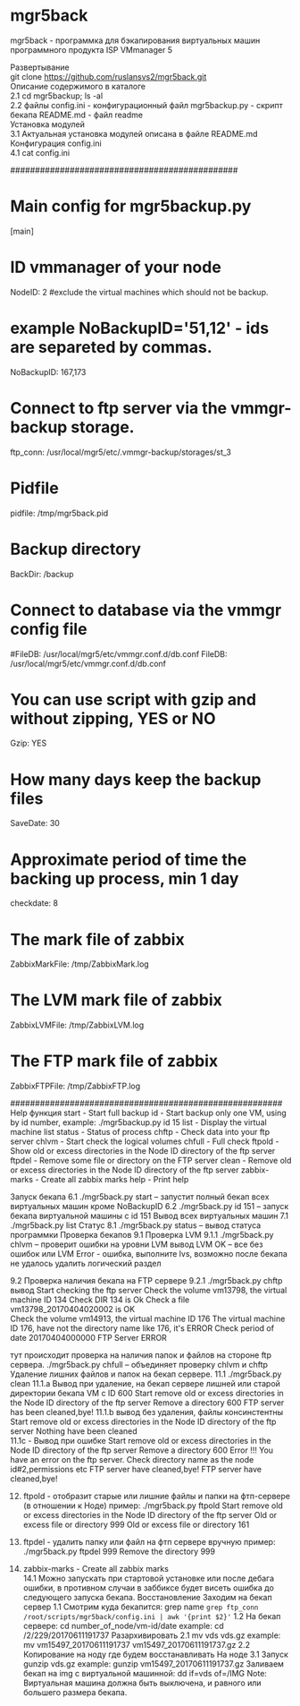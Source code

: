 # mgr5back
mgr5back - программка для бэкапирования виртуальных машин программного продукта ISP VMmanager 5 

Развертывание 
<br>git clone https://github.com/ruslansvs2/mgr5back.git
<br>Описание содержимого в каталоге 
<br>2.1 cd mgr5backup; ls -al 
<br>2.2 файлы
      config.ini  - конфигурационный файл 
      mgr5backup.py - скрипт бекапа 
      README.md - файл readme 
<br>Установка модулей 
<br>3.1 Актуальная установка модулей описана в файле README.md 
<br>Конфигурация config.ini 
<br>4.1 cat config.ini

##############################################
# Main config for mgr5backup.py
[main]
# ID vmmanager of your node
NodeID: 2
#exclude the virtual machines which should not be backup.
# example NoBackupID='51,12' - ids are separeted by commas.
NoBackupID: 167,173
# Connect to ftp server via the vmmgr-backup storage.
ftp_conn: /usr/local/mgr5/etc/.vmmgr-backup/storages/st_3
# Pidfile
pidfile: /tmp/mgr5back.pid
# Backup directory
BackDir: /backup
# Connect to database via the vmmgr config file
#FileDB: /usr/local/mgr5/etc/vmmgr.conf.d/db.conf
FileDB: /usr/local/mgr5/etc/vmmgr.conf.d/db.conf
# You can use script with gzip and without zipping, YES or NO
Gzip: YES
# How many days keep the backup files
SaveDate: 30
# Approximate period of time the backing up process, min 1 day
checkdate: 8
# The mark file of zabbix
ZabbixMarkFile: /tmp/ZabbixMark.log 
# The LVM mark file of zabbix 
ZabbixLVMFile: /tmp/ZabbixLVM.log
# The FTP mark file of zabbix 
ZabbixFTPFile: /tmp/ZabbixFTP.log

#######################################################
Help функция
start - Start full backup
id - Start backup only one VM, using by id number, example: ./mgr5backup.py id 15
list - Display the virtual machine list
status - Status of process
chftp - Check data into your ftp server
chlvm - Start check the logical volumes
chfull - Full check
ftpold - Show old or excess directories in the Node ID directory of the ftp server
ftpdel - Remove some file or directory on the FTP server
clean - Remove old or excess directories in the Node ID directory of the ftp server
zabbix-marks - Create all zabbix marks
help - Print help

Запуск бекапа 
6.1 ./mgr5back.py start   – запустит полный бекап всех виртуальных машин кроме  NoBackupID 
6.2 ./mgr5back.py id  151  – запуск бекапа виртуальной машины с id 151
 Вывод всех виртуальных машин 
7.1 ./mgr5back.py list 
Статус 
8.1 ./mgr5back.py status  – вывод статуса программки
Проверка бекапов 
9.1 Проверка LVM
9.1.1  ./mgr5back.py chlvm   – проверит ошибки на уровни LVM 
вывод  LVM OK  – все без ошибок 
или      LVM Error  - ошибка, выполните lvs, возможно после бекапа не удалось удалить логический раздел   

9.2 Проверка наличия бекапа на FTP сервере 
9.2.1  ./mgr5back.py chftp  
вывод 
Start checking the ftp server
Check the volume vm13798, the virtual machine ID 134
Check DIR 134 is Ok
Check a file vm13798_20170404020002 is OK  
Check the volume vm14913, the virtual machine ID 176
The virtual machine ID 176, have not the directory name like 176, it's ERROR
Check period of date 20170404000000
FTP Server ERROR 

тут происходит проверка на наличия папок и файлов на стороне ftp сервера.
  ./mgr5back.py chfull  – объединяет проверку chlvm и chftp 
Удаление лишних файлов и папок на бекап сервере. 
11.1  ./mgr5back.py clean 
11.1.a Вывод при удаление, на бекап сервере лишней или старой директории бекапа VM c ID 600 
Start remove old or excess directories in the Node ID directory of the ftp server
Remove a directory 600
FTP server has been cleaned,bye! 
11.1.b  вывод без удаления, файлы  консинстентны
Start remove old or excess directories in the Node ID directory of the ftp server
Nothing have been cleaned  
 11.1с - Вывод при ошибке 
Start remove old or excess directories in the Node ID directory of the ftp server
Remove a directory 600
Error !!! You have an error on the ftp server. Check directory name as the node id#2,permissions etc
FTP server have cleaned,bye! 
FTP server have cleaned,bye!

12. ftpold  - отобразит старые или лишние файлы и папки на фтп-сервере (в отношении к Ноде)
пример: ./mgr5back.py ftpold
Start remove old or excess directories in the Node ID directory of the ftp server
Old or excess file or directory 999
Old or excess file or directory 161

13.  ftpdel     - удалить папку или файл на фтп сервере вручную
пример: ./mgr5back.py ftpdel 999
Remove the directory 999
14. zabbix-marks - Create all zabbix marks  
14.1 Можно запускать при стартовой установке или после дебага ошибки, в противном случаи в заббиксе
будет висеть ошибка до следующего запуска бекапа. 
Восстановление 
Заходим на бекап сервер 
1.1 Смотрим куда бекапится:
   grep name `grep ftp_conn /root/scripts/mgr5back/config.ini | awk '{print $2}'`
1.2 На бекап сервере: cd number_of_node/vm-id/date
example: cd /2/229/20170611191737
Разархивировать 
2.1 mv vds vds.gz
example: mv vm15497_20170611191737  vm15497_20170611191737.gz
2.2 Копирование на ноду где будем восстанавливать 
 На ноде 
3.1 Запуск gunzip vds.gz
example: gunzip vm15497_20170611191737.gz 
Заливаем бекап на img c виртуальной машинной: dd if=vds of=/IMG 
Note: Виртуальная машина должна быть выключена, и равного или большего размера бекапа.      
 

